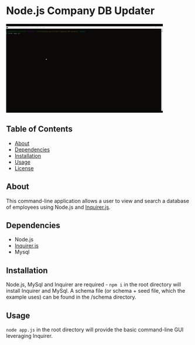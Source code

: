 
# Node.js Company DB Updater
[![Watch the video](app.gif)](app.gif)

## Table of Contents
* [About](#about)
* [Dependencies](#dependencies)
* [Installation](#installation)
* [Usage](#usage)
* [License](#license)

## About
This command-line application allows a user to view and search a database of employees using Node.js and [Inquirer.js](https://www.npmjs.com/package/inquirer).

## Dependencies
- Node.js
- [Inquirer.js](https://www.npmjs.com/package/inquirer)
- Mysql

## Installation
Node.js, MySql and Inquirer are required - `npm i` in the root directory will install Inquirer and MySql. A schema file (or schema + seed file, which the example uses) can be found in the /schema directory.

## Usage 
`node app.js` in the root directory will provide the basic command-line GUI leveraging Inquirer. 
